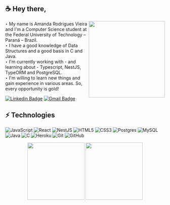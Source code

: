 ## ☕ Hey there,

<img src="https://i.postimg.cc/jSHQZFBb/output-onlinegiftools.gif" width="240px" border-radius="100px" img align="right">

‣ My name is Amanda Rodrigues Vieira and I'm a Computer Science student at the Federal University of Technology – Paraná – Brazil. <br/>
‣ I have a good knowledge of Data Structures and a good basis in C and Java. <br/>
‣ I'm currently working with - and learning about - Typescript, NestJS, TypeORM and PostgreSQL. <br/>
‣ I'm willing to learn new things and gain experience in various areas. So, every opportunity is gold! <br/>

[![Linkedin Badge](https://img.shields.io/badge/-Amanda%20Rodrigues-blue?style=flat-square&logo=Linkedin&logoColor=white&link=https://www.linkedin.com/in/amanda-vieira-483a7820b/)](https://www.linkedin.com/in/amanda-vieira-483a7820b/)
[![Gmail Badge](https://img.shields.io/badge/-amavie@alunos.utfpr.edu.br-c14438?style=flat-square&logo=Gmail&logoColor=white&link=mailto:amanda@manzoti.com)](mailto:amavie@alunos.utfpr.edu.br)

## ⚡ Technologies

![JavaScript](https://img.shields.io/badge/javascript-%23323330.svg?style=for-the-badge&logo=javascript&logoColor=%23F7DF1E)
![React](https://img.shields.io/badge/react-%2320232a.svg?style=for-the-badge&logo=react&logoColor=%2361DAFB)
![NestJS](https://img.shields.io/badge/nestjs-%23E0234E.svg?style=for-the-badge&logo=nestjs&logoColor=white)
![HTML5](https://img.shields.io/badge/html5-%23E34F26.svg?style=for-the-badge&logo=html5&logoColor=white)
![CSS3](https://img.shields.io/badge/css3-%231572B6.svg?style=for-the-badge&logo=css3&logoColor=white)
![Postgres](https://img.shields.io/badge/postgres-%23316192.svg?style=for-the-badge&logo=postgresql&logoColor=white)
![MySQL](https://img.shields.io/badge/mysql-%2300f.svg?style=for-the-badge&logo=mysql&logoColor=white)
![Java](https://img.shields.io/badge/java-%23ED8B00.svg?style=for-the-badge&logo=java&logoColor=white)
![C](https://img.shields.io/badge/c-%2300599C.svg?style=for-the-badge&logo=c&logoColor=white)
![Heroku](https://img.shields.io/badge/heroku-%23430098.svg?style=for-the-badge&logo=heroku&logoColor=white)
![Git](https://img.shields.io/badge/git-%23F05033.svg?style=for-the-badge&logo=git&logoColor=white)
![GitHub](https://img.shields.io/badge/github-%23121011.svg?style=for-the-badge&logo=github&logoColor=white)

<p align="center">
<img height="180em" src="https://github-readme-stats.vercel.app/api?username=Skyerv&show_icons=true&theme=cobalt&bg_color=6C645D&text_color=DDD9D9&title_color=FA6D6D" align = "center"/>
<img height="180em" src="https://github-readme-stats.vercel.app/api/top-langs?username=Skyerv&show_icons=true&theme=cobalt&bg_color=6C645D&text_color=DDD9D9&title_color=FA6D6D&locale=en&layout=compact" align = "center"/>
</p>
